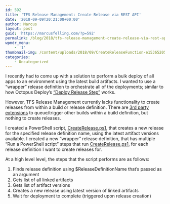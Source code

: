 ```yaml
---
id: 592
title: 'TFS Release Management: Create Release via REST API'
date: '2018-09-09T20:21:08+00:00'
author: Marcus
layout: post
guid: 'https://marcusfelling.com/?p=592'
permalink: /blog/2018/tfs-release-management-create-release-via-rest-api/
wpmdr_menu:
    - '1'
thumbnail-img: /content/uploads/2018/09/CreateReleaseFunction-e1536520560720.png
categories:
    - Uncategorized
---
```



I recently had to come up with a solution to perform a bulk deploy of all apps to an environment using the latest build artifacts. I wanted to use a “wrapper” release definition to orchestrate all of the deployments; similar to how Octopus Deploy’s [“Deploy Release Step”](https://octopus.com/docs/deployment-process/projects/coordinating-multiple-projects/deploy-release-step) works.

However, TFS Release Management currently lacks functionality to create releases from within a build or release definition. There are [3rd party extensions](https://marketplace.visualstudio.com/search?term=queue%20build&target=VSTS&category=Build%20and%20release&sortBy=Relevance) to queue/trigger other builds within a build definition, but nothing to create releases.

I created a PowerShell script, [CreateRelease.ps1](https://gist.github.com/MarcusFelling/3a0d9387495c0be3ee664dea541b4fc4), that creates a new release for the specified release definition name, using the latest artifact versions available. I created a new “wrapper” release definition, that has multiple “Run a PowerShell script” steps that run [CreateRelease.ps1](https://gist.github.com/MarcusFelling/3a0d9387495c0be3ee664dea541b4fc4), for each release definition I want to create releases for.

At a high level level, the steps that the script performs are as follows:

1. Finds release definition using $ReleaseDefinitionName that’s passed as an argument
2. Gets list of all linked artifacts
3. Gets list of artifact versions
4. Creates a new release using latest version of linked artifacts
5. Wait for deployment to complete (triggered upon release creation)

<script src="https://gist.github.com/MarcusFelling/3a0d9387495c0be3ee664dea541b4fc4.js"></script>
